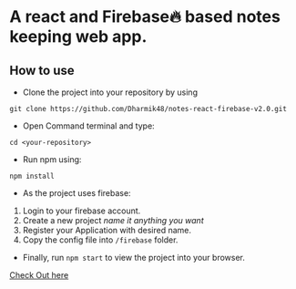 # A react and Firebase🔥 based notes keeping web app.

## How to use

- Clone the project into your repository by using

```
git clone https://github.com/Dharmik48/notes-react-firebase-v2.0.git
```

- Open Command terminal and type:

`cd <your-repository>`

- Run npm using:

`npm install`

- As the project uses firebase:
1. Login to your firebase account.
2. Create a new project *name it anything you want*
3. Register your Application with desired name.
4. Copy the config file into `/firebase` folder.

- Finally, run `npm start` to view the project into your browser.

[Check Out here](https://notes-react-firebase-v1.web.app/)
